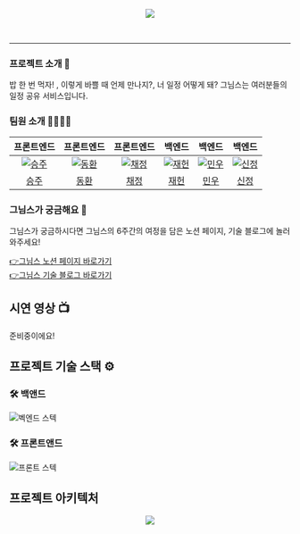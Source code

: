 <p align="center"><img src="https://user-images.githubusercontent.com/87173870/224200667-f5d8f238-af59-4f4c-aef4-09402d9a2ff5.png"></p>
<br>

* * *


### 프로젝트 소개 🙂
밥 한 번 먹자! , 이렇게 바쁠 때 언제 만나지?, 너 일정 어떻게 돼? 그님스는 여러분들의 일정 공유 서비스입니다. 
<br>
### 팀원 소개 👨‍👩‍👧‍👧

<table>
  <thead>
    <tr>
      <th align="center">프론트엔드</th>
      <th align="center">프론트엔드</th>
      <th align="center">프론트엔드</th>
      <th align="center">백엔드</th>
      <th align="center">백엔드</th>
      <th align="center">백엔드</th>
    </tr>
  </thead>
  <tbody>
<tr>
<td align="center"><a target="_blank" rel="noopener noreferrer nofollow" href="https://user-images.githubusercontent.com/87173870/224207389-b7f9a925-5e8e-4998-993d-46eca44a8744.png?size=100"><img src="https://user-images.githubusercontent.com/87173870/224207389-b7f9a925-5e8e-4998-993d-46eca44a8744.png?size=100" alt="승주" style="max-width: 100%;"></a></td>
<td align="center"><a target="_blank" rel="noopener noreferrer nofollow" href="https://user-images.githubusercontent.com/87173870/224207480-d8c01c6a-1fc2-41f0-8701-516fe646a557.png?size=100"><img src="https://user-images.githubusercontent.com/87173870/224207480-d8c01c6a-1fc2-41f0-8701-516fe646a557.png?size=100" alt="동환" style="max-width: 100%;"></a></td>
<td align="center"><a target="_blank" rel="noopener noreferrer nofollow" href="https://user-images.githubusercontent.com/87173870/224207544-598868a5-4df4-4606-b84b-f7d1d7edad01.png?size=100"><img src="https://user-images.githubusercontent.com/87173870/224207544-598868a5-4df4-4606-b84b-f7d1d7edad01.png?size=100" alt="채정" style="max-width: 100%;"></a></td>
<td align="center"><a target="_blank" rel="noopener noreferrer nofollow" href="https://user-images.githubusercontent.com/87173870/224206717-86325bbc-5473-422c-ba97-6bbf26d627ee.png?size=100"><img src="https://user-images.githubusercontent.com/87173870/224206717-86325bbc-5473-422c-ba97-6bbf26d627ee.png?size=100" alt="재헌" style="max-width: 100%;"></a></td>
<td align="center"><a target="_blank" rel="noopener noreferrer nofollow" href="https://user-images.githubusercontent.com/87173870/224207627-3de9f021-8169-4d9d-b788-ec0a7e1fd943.png?size=100"><img src="https://user-images.githubusercontent.com/87173870/224207627-3de9f021-8169-4d9d-b788-ec0a7e1fd943.png?size=100" alt="민우" style="max-width: 100%;"></a></td>
<td align="center"><a target="_blank" rel="noopener noreferrer nofollow" href="https://user-images.githubusercontent.com/87173870/224207947-eba11f6c-b055-46d8-b3e0-d82b5cc6f62a.png?size=100"><img src="https://user-images.githubusercontent.com/87173870/224207947-eba11f6c-b055-46d8-b3e0-d82b5cc6f62a.png?size=100" alt="신정" style="max-width: 100%;"></a></td>
</tr>
<tr>
<td align="center"><a href="https://github.com/haruharuganda">승주</a></td>
<td align="center"><a href="https://github.com/dong-fa">동환</a></td>
<td align="center"><a href="https://github.com/AngelaChaejung">채정</a></td>
<td align="center"><a href="https://github.com/jxxhxxx">재헌</a></td>
<td align="center"><a href="https://github.com/ymw1023">민우</a></td>
<td align="center"><a href="https://github.com/LeeShinJeong">신정</a></td>
</tr>
</tbody>
</table>

### 그님스가 궁금해요 🤔

그님스가 궁금하시다면 그님스의 6주간의 여정을 담은 노션 페이지, 기술 블로그에 놀러와주세요!

[👉그님스 노션 페이지 바로가기](https://mountainous-promise-a24.notion.site/GNIMS-67a550352fb543b2b880f2998a5d2af2) <br>
[👉그님스 기술 블로그 바로가기](https://gnims.tistory.com) <br>


## 시연 영상 📺

준비중이에요!

## 프로젝트 기술 스택 ⚙️

### 🛠 백앤드
![벡엔드 스텍](https://user-images.githubusercontent.com/87173870/224219417-80d4e370-5324-46e5-963e-3baa58642559.png)

### 🛠 프론트앤드
![프론트 스텍](https://user-images.githubusercontent.com/87173870/224219442-3e6170b1-e6e2-41b3-a928-08d2f1a7cce1.png)

## 프로젝트 아키텍처

<p align="center"><img src="https://user-images.githubusercontent.com/87173870/224208872-18a67047-ad31-43f7-8d34-8a07a2fe68a2.png"></p>
<br>

